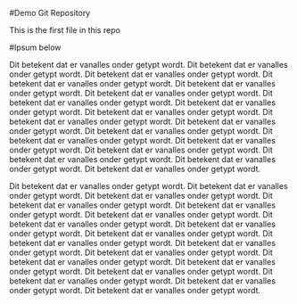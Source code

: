 #Demo Git Repository

This is the first file in this repo

#Ipsum below 

Dit betekent dat er vanalles onder getypt wordt. Dit betekent dat er vanalles onder getypt wordt. Dit betekent dat er vanalles onder getypt wordt. Dit betekent dat er vanalles onder getypt wordt. Dit betekent dat er vanalles onder getypt wordt. Dit betekent dat er vanalles onder getypt wordt. Dit betekent dat er vanalles onder getypt wordt. Dit betekent dat er vanalles onder getypt wordt. Dit betekent dat er vanalles onder getypt wordt. Dit betekent dat er vanalles onder getypt wordt. Dit betekent dat er vanalles onder getypt wordt. Dit betekent dat er vanalles onder getypt wordt. Dit betekent dat er vanalles onder getypt wordt. Dit betekent dat er vanalles onder getypt wordt. Dit betekent dat er vanalles onder getypt wordt. Dit betekent dat er vanalles onder getypt wordt. Dit betekent dat er vanalles onder getypt wordt. Dit betekent dat er vanalles onder getypt wordt. 

Dit betekent dat er vanalles onder getypt wordt. Dit betekent dat er vanalles onder getypt wordt. Dit betekent dat er vanalles onder getypt wordt. Dit betekent dat er vanalles onder getypt wordt. Dit betekent dat er vanalles onder getypt wordt. Dit betekent dat er vanalles onder getypt wordt. Dit betekent dat er vanalles onder getypt wordt. Dit betekent dat er vanalles onder getypt wordt. Dit betekent dat er vanalles onder getypt wordt. Dit betekent dat er vanalles onder getypt wordt. Dit betekent dat er vanalles onder getypt wordt. Dit betekent dat er vanalles onder getypt wordt. Dit betekent dat er vanalles onder getypt wordt. Dit betekent dat er vanalles onder getypt wordt. Dit betekent dat er vanalles onder getypt wordt. Dit betekent dat er vanalles onder getypt wordt. Dit betekent dat er vanalles onder getypt wordt. Dit betekent dat er vanalles onder getypt wordt. 


